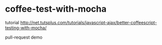 coffee-test-with-mocha
======================

tutorial
http://net.tutsplus.com/tutorials/javascript-ajax/better-coffeescript-testing-with-mocha/

pull-request demo
